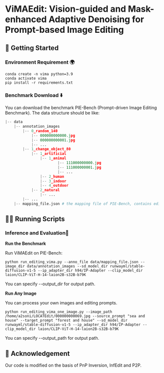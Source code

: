 # ViMAEdit: Vision-guided and Mask-enhanced Adaptive Denoising for Prompt-based Image Editing
## 🚀 Getting Started
<span id="getting-started"></span>

### Environment Requirement 🌍
<span id="environment-requirement"></span>

```shell
conda create -n vima python=3.9
conda activate vima
pip install -r requirements.txt
```

### Benchmark Download ⬇️
<span id="benchmark-download"></span>

You can download the benchmark PIE-Bench (Prompt-driven Image Editing Benchmark). The data structure should be like:

```python
|-- data
    |-- annotation_images
        |-- 0_random_140
            |-- 000000000000.jpg
            |-- 000000000001.jpg
            |-- ...
        |-- 1_change_object_80
            |-- 1_artificial
                |-- 1_animal
                        |-- 111000000000.jpg
                        |-- 111000000001.jpg
                        |-- ...
                |-- 2_human
                |-- 3_indoor
                |-- 4_outdoor
            |-- 2_natural
                |-- ...
        |-- ...
    |-- mapping_file.json # the mapping file of PIE-Bench, contains editing text, blended word, and mask annotation
```


## 🏃🏼 Running Scripts
<span id="running-scripts"></span>

### Inference and Evaluation📜
<span id="inference"></span>

**Run the Benchmark**

Run ViMAEdit on PIE-Bench:

```shell
python run_editing_vima.py --anno_file data/mapping_file.json --image_dir data/annotation_images --sd_model_dir runwayml/stable-diffusion-v1-5 --ip_adapter_dir h94/IP-Adapter --clip_model_dir laion/CLIP-ViT-H-14-laion2B-s32B-b79K
```

You can specify --output_dir for output path. 


**Run Any Image**

You can process your own images and editing prompts.
```shell
python run_editing_vima_one_image.py --image_path /home/a2soni/LOCATEdit/000000000069.jpg --source_prompt "sea and house" --target_prompt "forest and house" --sd_model_dir runwayml/stable-diffusion-v1-5 --ip_adapter_dir h94/IP-Adapter --clip_model_dir laion/CLIP-ViT-H-14-laion2B-s32B-b79K
```

You can specify --output_path for output path. 



## 💖 Acknowledgement
<span id="acknowledgement"></span>

Our code is modified on the basis of PnP Inversion, InfEdit and P2P.

